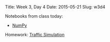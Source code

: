 Title: Week 3, Day 4
Date: 2015-05-21
Slug: w3d4

Notebooks from class today:

* [NumPy](https://github.com/tiyd-python-2015-05/curriculum/blob/master/basics/week3/05%20-%20Numpy.ipynb)

Homework: [Traffic Simulation](https://github.com/tiyd-python-2015-05/traffic-simulation)
